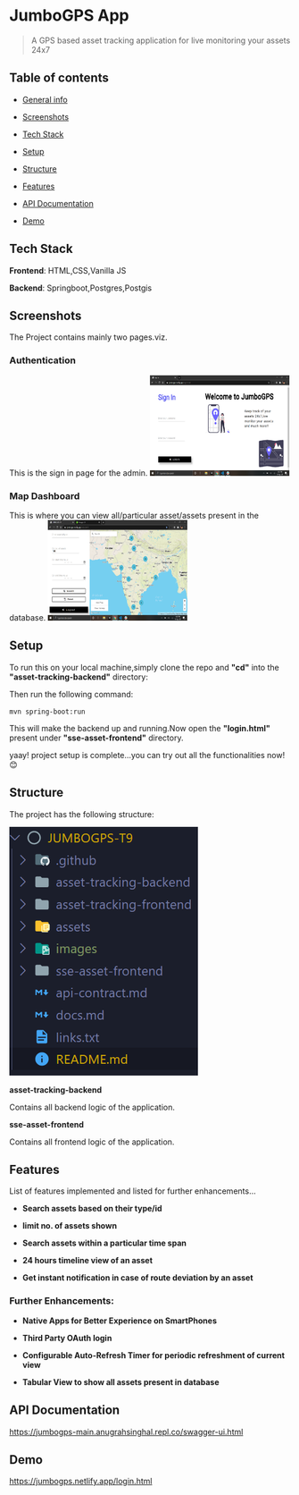 # JumboGPS App
> A GPS based asset tracking application for live monitoring your assets 24x7

## Table of contents
* [General info](#general-info)

* [Screenshots](#screenshots)

* [Tech Stack](#Tech-Stack)

* [Setup](#setup)

* [Structure](#structure)

* [Features](#features)

* [API Documentation](#API-Documentation)

* [Demo](#demo)

## Tech Stack

**Frontend**: HTML,CSS,Vanilla JS

**Backend**: Springboot,Postgres,Postgis

## Screenshots
The Project contains mainly two pages.viz.

### Authentication
This is the sign in page for the admin.
<img src="./images/Auth.png" style="width:250px;height:180px;"/>


### Map Dashboard
This is where you can view all/particular asset/assets present in the database.
<img src="./images/Dashboard.png" style="width:250px;height:180px;"/>

## Setup
To run this on your local machine,simply clone the repo and **"cd"** into the **"asset-tracking-backend"** directory:

Then run the following command:

```
mvn spring-boot:run
```

This will make the backend up and running.Now open the **"login.html"** present under **"sse-asset-frontend"** directory.

yaay! project setup is complete...you can try out all the functionalities now!😊

## Structure
The project has the following structure:

![Project Structure](./images/Structure.png)

**asset-tracking-backend**

Contains all backend logic of the application.

**sse-asset-frontend**

Contains all frontend logic of the application.

## Features
List of features implemented and listed for further enhancements...

* **Search assets based on their type/id**

* **limit no. of assets shown**

* **Search assets within a particular time span**

* **24 hours timeline view of an asset**

* **Get instant notification in case of route deviation by an asset**


### Further Enhancements:

* **Native Apps for Better Experience on SmartPhones**

* **Third Party OAuth login**

* **Configurable Auto-Refresh Timer for periodic refreshment of current view**

* **Tabular View to show all assets present in database**

## API Documentation

https://jumbogps-main.anugrahsinghal.repl.co/swagger-ui.html

## Demo

https://jumbogps.netlify.app/login.html
